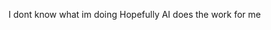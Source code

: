 I dont know what im doing
Hopefully AI does the work for me
<!---
AdditiveAlex/AdditiveAlex is a ✨ special ✨ repository because its `README.md` (this file) appears on your GitHub profile.
You can click the Preview link to take a look at your changes.
--->
